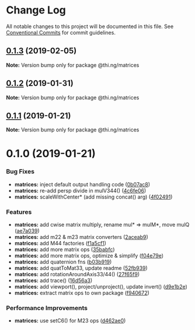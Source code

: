 # Change Log

All notable changes to this project will be documented in this file.
See [Conventional Commits](https://conventionalcommits.org) for commit guidelines.

## [0.1.3](https://github.com/thi-ng/umbrella/compare/@thi.ng/matrices@0.1.2...@thi.ng/matrices@0.1.3) (2019-02-05)

**Note:** Version bump only for package @thi.ng/matrices





## [0.1.2](https://github.com/thi-ng/umbrella/compare/@thi.ng/matrices@0.1.1...@thi.ng/matrices@0.1.2) (2019-01-31)

**Note:** Version bump only for package @thi.ng/matrices





## [0.1.1](https://github.com/thi-ng/umbrella/compare/@thi.ng/matrices@0.1.0...@thi.ng/matrices@0.1.1) (2019-01-21)

**Note:** Version bump only for package @thi.ng/matrices





# 0.1.0 (2019-01-21)


### Bug Fixes

* **matrices:** inject default output handling code ([0b07ac8](https://github.com/thi-ng/umbrella/commit/0b07ac8))
* **matrices:** re-add persp divide in mulV344() ([4c6fe06](https://github.com/thi-ng/umbrella/commit/4c6fe06))
* **matrices:** scaleWithCenter* (add missing concat() arg) ([4f02491](https://github.com/thi-ng/umbrella/commit/4f02491))


### Features

* **matrices:** add cwise matrix multiply, rename mul* => mulM*, move mulQ ([ae7a039](https://github.com/thi-ng/umbrella/commit/ae7a039))
* **matrices:** add m22 & m23 matrix converters ([2aceab9](https://github.com/thi-ng/umbrella/commit/2aceab9))
* **matrices:** add M44 factories ([f1a5cf1](https://github.com/thi-ng/umbrella/commit/f1a5cf1))
* **matrices:** add more matrix ops ([35babfc](https://github.com/thi-ng/umbrella/commit/35babfc))
* **matrices:** add more matrix ops, optimize & simplify ([f04e79e](https://github.com/thi-ng/umbrella/commit/f04e79e))
* **matrices:** add quaternion fns ([b03b919](https://github.com/thi-ng/umbrella/commit/b03b919))
* **matrices:** add quatToMat33, update readme ([52fb939](https://github.com/thi-ng/umbrella/commit/52fb939))
* **matrices:** add rotationAroundAxis33/44() ([27f65f9](https://github.com/thi-ng/umbrella/commit/27f65f9))
* **matrices:** add trace() ([16d56a3](https://github.com/thi-ng/umbrella/commit/16d56a3))
* **matrices:** add viewport(), project/unproject(), update invert() ([d9e1b2e](https://github.com/thi-ng/umbrella/commit/d9e1b2e))
* **matrices:** extract matrix ops to own package ([f940672](https://github.com/thi-ng/umbrella/commit/f940672))


### Performance Improvements

* **matrices:** use setC6() for M23 ops ([d462ae0](https://github.com/thi-ng/umbrella/commit/d462ae0))
